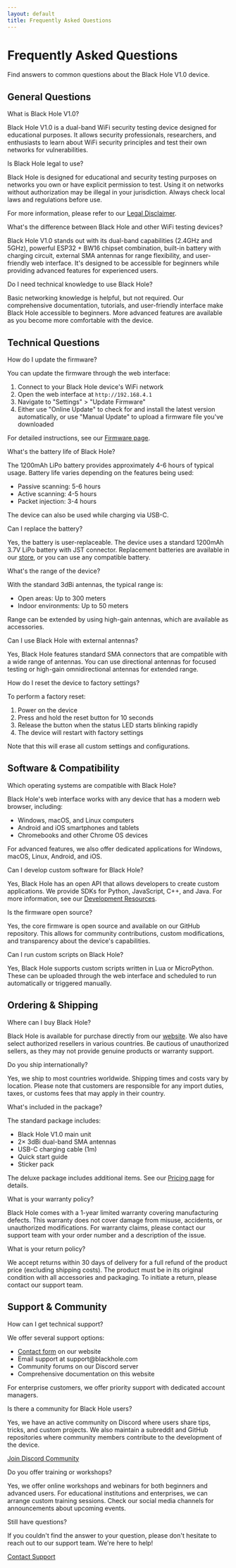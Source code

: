 ```yaml
---
layout: default
title: Frequently Asked Questions
---
```


<div class="hero fade-in">
  <h1>Frequently Asked Questions</h1>
  <p>Find answers to common questions about the Black Hole V1.0 device.</p>
</div>

<section class="fade-in">
  <h2 class="section-title">General Questions</h2>
  
  <div class="faq-item">
    <p class="faq-question">What is Black Hole V1.0?</p>
    <div class="faq-answer">
      <p>Black Hole V1.0 is a dual-band WiFi security testing device designed for educational purposes. It allows security professionals, researchers, and enthusiasts to learn about WiFi security principles and test their own networks for vulnerabilities.</p>
    </div>
  </div>
  
  <div class="faq-item">
    <p class="faq-question">Is Black Hole legal to use?</p>
    <div class="faq-answer">
      <p>Black Hole is designed for educational and security testing purposes on networks you own or have explicit permission to test. Using it on networks without authorization may be illegal in your jurisdiction. Always check local laws and regulations before use.</p>
      <p>For more information, please refer to our <a href="{{ '/disclaimer' | relative_url }}">Legal Disclaimer</a>.</p>
    </div>
  </div>
  
  <div class="faq-item">
    <p class="faq-question">What's the difference between Black Hole and other WiFi testing devices?</p>
    <div class="faq-answer">
      <p>Black Hole V1.0 stands out with its dual-band capabilities (2.4GHz and 5GHz), powerful ESP32 + BW16 chipset combination, built-in battery with charging circuit, external SMA antennas for range flexibility, and user-friendly web interface. It's designed to be accessible for beginners while providing advanced features for experienced users.</p>
    </div>
  </div>
  
  <div class="faq-item">
    <p class="faq-question">Do I need technical knowledge to use Black Hole?</p>
    <div class="faq-answer">
      <p>Basic networking knowledge is helpful, but not required. Our comprehensive documentation, tutorials, and user-friendly interface make Black Hole accessible to beginners. More advanced features are available as you become more comfortable with the device.</p>
    </div>
  </div>
</section>

<section class="fade-in">
  <h2 class="section-title">Technical Questions</h2>
  
  <div class="faq-item" id="firmware-recovery">
    <p class="faq-question">How do I update the firmware?</p>
    <div class="faq-answer">
      <p>You can update the firmware through the web interface:</p>
      <ol>
        <li>Connect to your Black Hole device's WiFi network</li>
        <li>Open the web interface at <code>http://192.168.4.1</code></li>
        <li>Navigate to "Settings" > "Update Firmware"</li>
        <li>Either use "Online Update" to check for and install the latest version automatically, or use "Manual Update" to upload a firmware file you've downloaded</li>
      </ol>
      <p>For detailed instructions, see our <a href="{{ '/firmware' | relative_url }}">Firmware page</a>.</p>
    </div>
  </div>
  
  <div class="faq-item">
    <p class="faq-question">What's the battery life of Black Hole?</p>
    <div class="faq-answer">
      <p>The 1200mAh LiPo battery provides approximately 4-6 hours of typical usage. Battery life varies depending on the features being used:</p>
      <ul>
        <li>Passive scanning: 5-6 hours</li>
        <li>Active scanning: 4-5 hours</li>
        <li>Packet injection: 3-4 hours</li>
      </ul>
      <p>The device can also be used while charging via USB-C.</p>
    </div>
  </div>
  
  <div class="faq-item">
    <p class="faq-question">Can I replace the battery?</p>
    <div class="faq-answer">
      <p>Yes, the battery is user-replaceable. The device uses a standard 1200mAh 3.7V LiPo battery with JST connector. Replacement batteries are available in our <a href="{{ '/pricing' | relative_url }}">store</a>, or you can use any compatible battery.</p>
    </div>
  </div>
  
  <div class="faq-item">
    <p class="faq-question">What's the range of the device?</p>
    <div class="faq-answer">
      <p>With the standard 3dBi antennas, the typical range is:</p>
      <ul>
        <li>Open areas: Up to 300 meters</li>
        <li>Indoor environments: Up to 50 meters</li>
      </ul>
      <p>Range can be extended by using high-gain antennas, which are available as accessories.</p>
    </div>
  </div>
  
  <div class="faq-item">
    <p class="faq-question">Can I use Black Hole with external antennas?</p>
    <div class="faq-answer">
      <p>Yes, Black Hole features standard SMA connectors that are compatible with a wide range of antennas. You can use directional antennas for focused testing or high-gain omnidirectional antennas for extended range.</p>
    </div>
  </div>
  
  <div class="faq-item">
    <p class="faq-question">How do I reset the device to factory settings?</p>
    <div class="faq-answer">
      <p>To perform a factory reset:</p>
      <ol>
        <li>Power on the device</li>
        <li>Press and hold the reset button for 10 seconds</li>
        <li>Release the button when the status LED starts blinking rapidly</li>
        <li>The device will restart with factory settings</li>
      </ol>
      <p>Note that this will erase all custom settings and configurations.</p>
    </div>
  </div>
</section>

<section class="fade-in">
  <h2 class="section-title">Software & Compatibility</h2>
  
  <div class="faq-item">
    <p class="faq-question">Which operating systems are compatible with Black Hole?</p>
    <div class="faq-answer">
      <p>Black Hole's web interface works with any device that has a modern web browser, including:</p>
      <ul>
        <li>Windows, macOS, and Linux computers</li>
        <li>Android and iOS smartphones and tablets</li>
        <li>Chromebooks and other Chrome OS devices</li>
      </ul>
      <p>For advanced features, we also offer dedicated applications for Windows, macOS, Linux, Android, and iOS.</p>
    </div>
  </div>
  
  <div class="faq-item">
    <p class="faq-question">Can I develop custom software for Black Hole?</p>
    <div class="faq-answer">
      <p>Yes, Black Hole has an open API that allows developers to create custom applications. We provide SDKs for Python, JavaScript, C++, and Java. For more information, see our <a href="{{ '/firmware' | relative_url }}#development-resources">Development Resources</a>.</p>
    </div>
  </div>
  
  <div class="faq-item">
    <p class="faq-question">Is the firmware open source?</p>
    <div class="faq-answer">
      <p>Yes, the core firmware is open source and available on our GitHub repository. This allows for community contributions, custom modifications, and transparency about the device's capabilities.</p>
    </div>
  </div>
  
  <div class="faq-item">
    <p class="faq-question">Can I run custom scripts on Black Hole?</p>
    <div class="faq-answer">
      <p>Yes, Black Hole supports custom scripts written in Lua or MicroPython. These can be uploaded through the web interface and scheduled to run automatically or triggered manually.</p>
    </div>
  </div>
</section>

<section class="fade-in">
  <h2 class="section-title">Ordering & Shipping</h2>
  
  <div class="faq-item">
    <p class="faq-question">Where can I buy Black Hole?</p>
    <div class="faq-answer">
      <p>Black Hole is available for purchase directly from our <a href="{{ '/pricing' | relative_url }}">website</a>. We also have select authorized resellers in various countries. Be cautious of unauthorized sellers, as they may not provide genuine products or warranty support.</p>
    </div>
  </div>
  
  <div class="faq-item">
    <p class="faq-question">Do you ship internationally?</p>
    <div class="faq-answer">
      <p>Yes, we ship to most countries worldwide. Shipping times and costs vary by location. Please note that customers are responsible for any import duties, taxes, or customs fees that may apply in their country.</p>
    </div>
  </div>
  
  <div class="faq-item">
    <p class="faq-question">What's included in the package?</p>
    <div class="faq-answer">
      <p>The standard package includes:</p>
      <ul>
        <li>Black Hole V1.0 main unit</li>
        <li>2× 3dBi dual-band SMA antennas</li>
        <li>USB-C charging cable (1m)</li>
        <li>Quick start guide</li>
        <li>Sticker pack</li>
      </ul>
      <p>The deluxe package includes additional items. See our <a href="{{ '/pricing' | relative_url }}">Pricing page</a> for details.</p>
    </div>
  </div>
  
  <div class="faq-item">
    <p class="faq-question">What is your warranty policy?</p>
    <div class="faq-answer">
      <p>Black Hole comes with a 1-year limited warranty covering manufacturing defects. This warranty does not cover damage from misuse, accidents, or unauthorized modifications. For warranty claims, please contact our support team with your order number and a description of the issue.</p>
    </div>
  </div>
  
  <div class="faq-item">
    <p class="faq-question">What is your return policy?</p>
    <div class="faq-answer">
      <p>We accept returns within 30 days of delivery for a full refund of the product price (excluding shipping costs). The product must be in its original condition with all accessories and packaging. To initiate a return, please contact our support team.</p>
    </div>
  </div>
</section>

<section class="fade-in">
  <h2 class="section-title">Support & Community</h2>
  
  <div class="faq-item">
    <p class="faq-question">How can I get technical support?</p>
    <div class="faq-answer">
      <p>We offer several support options:</p>
      <ul>
        <li><a href="{{ '/contact' | relative_url }}">Contact form</a> on our website</li>
        <li>Email support at support@blackhole.com</li>
        <li>Community forums on our Discord server</li>
        <li>Comprehensive documentation on this website</li>
      </ul>
      <p>For enterprise customers, we offer priority support with dedicated account managers.</p>
    </div>
  </div>
  
  <div class="faq-item">
    <p class="faq-question">Is there a community for Black Hole users?</p>
    <div class="faq-answer">
      <p>Yes, we have an active community on Discord where users share tips, tricks, and custom projects. We also maintain a subreddit and GitHub repositories where community members contribute to the development of the device.</p>
      <a href="https://discord.gg/" class="btn btn-secondary mt-2">Join Discord Community</a>
    </div>
  </div>
  
  <div class="faq-item">
    <p class="faq-question">Do you offer training or workshops?</p>
    <div class="faq-answer">
      <p>Yes, we offer online workshops and webinars for both beginners and advanced users. For educational institutions and enterprises, we can arrange custom training sessions. Check our social media channels for announcements about upcoming events.</p>
    </div>
  </div>
</section>

<div class="faq-item fade-in mt-5">
  <p class="faq-question">Still have questions?</p>
  <div class="faq-answer">
    <p>If you couldn't find the answer to your question, please don't hesitate to reach out to our support team. We're here to help!</p>
    <a href="{{ '/contact' | relative_url }}" class="btn mt-2">Contact Support</a>
  </div>
</div>

